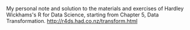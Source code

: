 My personal note and solution to the materials and exercises of Hardley Wickhams's R for Data Science, starting from Chapter 5, Data Transformation. http://r4ds.had.co.nz/transform.html
